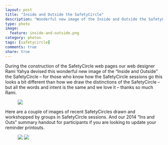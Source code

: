 ```yaml
---
layout: post
title: "Inside and Outside the SafetyCircle"
description: "Wonderful new image of the Inside and Outside the SafetyCircle."
type: photo
image: 
  feature: inside-and-outside.png
category: photos
tags: [safetycircle]
comments: true
share: true
---
```


During the construction of the SafetyCircle web pages our web designer Rami Yahya devised this wonderful new image of the “Inside and Outside” the SafetyCircle – for those who know how the SafetyCircle sessions go this looks a bit different than how we draw the distinctions of the SafetyCircle – but all the words and intent is the same and we love it – thanks so much Rami.

<figure>
	<a href="{{site.baseurl}}/images/inside-and-outside.png"><img src="{{site.baseurl}}/images/inside-and-outside.png"></a>
</figure>

Here are a couple of images of recent SafetyCircles drawn and workshopped by groups in SafetyCircle sessions. And our 2014 “Ins and Outs” summary handout for participants if you are looking to update your reminder printouts.

<figure class="half">
	<a href="{{site.baseurl}}/images/ins-and-outs-whiteboard.jpg"><img src="{{site.baseurl}}/images/ins-and-outs-whiteboard.jpg"></a>
	<a href="{{site.baseurl}}/images/ins-and-outs-printout.jpg"><img src="{{site.baseurl}}/images/ins-and-outs-printout.jpg"></a>
</figure>